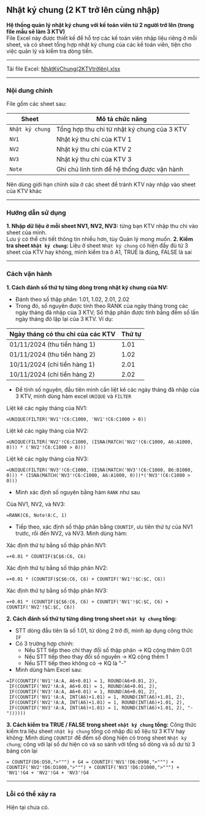 ## Nhật ký chung (2 KT trở lên cùng nhập)
**Hệ thống quản lý nhật ký chung với kế toán viên từ 2 người trở lên (trong file mẫu sẽ làm 3 KTV)**  
File Excel này được thiết kế để hỗ trợ các kế toán viên nhập liệu riêng ở mỗi sheet, và có sheet tổng hợp nhật ký chung của các kế toán viên, tiện cho việc quản lý và kiểm tra dòng tiền.  

---

Tải file Excel: [NhậtKýChung(2KTVtrởlên).xlsx](https://github.com/minhtu162/ExcelLab/raw/main/Uploads/Nhật%20ký%20chung%20(2%20KT%20trở%20lên%20cùng%20nhập).xlsx)

---

### Nội dung chính

File gồm các sheet sau:

| Sheet          | Mô tả chức năng                                  |
|----------------|--------------------------------------------------|
| `Nhật ký chung`| Tổng hợp thu chi từ nhật ký chung của 3 KTV      |
| `NV1`          | Nhật ký thu chi của KTV 1                        |
| `NV2`          | Nhật ký thu chi của KTV 2                        |
| `NV3`          | Nhật ký thu chi của KTV 3                        |
| `Note`         | Ghi chú linh tinh để hệ thống được vận hành      |

Nên dùng giới hạn chỉnh sửa ở các sheet để tránh KTV này nhập vào sheet của KTV khác

---

### Hướng dẫn sử dụng
**1. Nhập dữ liệu ở mỗi sheet NV1, NV2, NV3:** từng bạn KTV nhập thu chi vào sheet của mình.  
   Lưu ý có thể chi tiết thông tin nhiều hơn, tùy Quản lý mong muốn.
**2. Kiểm tra sheet `Nhật ký chung`:** Liệu ở sheet `Nhật ký chung` có hiện đầy đủ từ 3 sheet của KTV hay không, mình kiểm tra ô A1, TRUE là đúng, FALSE là sai

---

### Cách vận hành
**1. Cách đánh số thứ tự từng dòng trong nhật ký chung của NV:**
   - Đánh theo số thập phân: 1.01, 1.02, 2.01, 2.02
   - Trong đó, số nguyên được tính theo RANK của ngày tháng trong các ngày tháng đã nhập của 3 KTV; Số thập phân được tính bằng đếm số lần ngày tháng đó lặp lại của 3 KTV. Ví dụ:

| Ngày tháng có thu chi của các KTV  | Thứ tự    |
|------------------------------------|-----------|
| 01/11/2024 (thu tiền hàng 1)       | 1.01      |
| 01/11/2024 (thu tiền hàng 2)       | 1.02      |
| 10/11/2024 (chi tiền hàng 1)       | 2.01      |
| 10/11/2024 (chi tiền hàng 2)       | 2.02      |

   - Để tính số nguyên, đầu tiên mình cần liệt kê các ngày tháng đã nhập của 3 KTV, mình dùng hàm excel `UNIQUE` và `FILTER`    

Liệt kê các ngày tháng của NV1:
```Excel
=UNIQUE(FILTER('NV1'!C6:C1000, 'NV1'!C6:C1000 > 0))
```  
Liệt kê các ngày tháng của NV2:
```Excel
=UNIQUE(FILTER('NV2'!C6:C1000, (ISNA(MATCH('NV2'!C6:C1000, A6:A1000, 0))) * ('NV2'!C6:C1000 > 0)))
```  
Liệt kê các ngày tháng của NV3:
```Excel
=UNIQUE(FILTER('NV3'!C6:C1000, (ISNA(MATCH('NV3'!C6:C1000, B6:B1000, 0))) * (ISNA(MATCH('NV3'!C6:C1000, A6:A1000, 0)))*('NV3'!C6:C1000 > 0)))
```
   - Mình xác định số nguyên bằng hàm `RANK` như sau  

Của NV1, NV2, và NV3:
```Excel
=RANK(C6, Note!A:C, 1)
```  
   - Tiếp theo, xác định số thập phân bằng `COUNTIF`, ưu tiên thứ tự của NV1 trước, rồi đến NV2, và NV3. Mình dùng hàm:  

Xác định thứ tự bằng số thập phân NV1:
```Excel
=+0.01 * COUNTIF($C$6:C6, C6)
```  
Xác định thứ tự bằng số thập phân NV2:
```Excel
=+0.01 * (COUNTIF($C$6:C6, C6) + COUNTIF('NV1'!$C:$C, C6))
```  
Xác định thứ tự bằng số thập phân NV3:
```Excel
=+0.01 * (COUNTIF($C$6:C6, C6) + COUNTIF('NV1'!$C:$C, C6) + COUNTIF('NV2'!$C:$C, C6))
```  
**2. Cách đánh số thứ tự từng dòng trong sheet `nhật ký chung` tổng:**
- STT dòng đầu tiên là số 1.01, từ dòng 2 trở đi, mình áp dụng công thức `IF`
- Có 3 trường hợp chính:
  + Nếu STT tiếp theo chỉ thay đổi số thập phân -> KQ cộng thêm 0.01
  + Nếu STT tiếp theo thay đổi số nguyên -> KQ cộng thêm 1
  + Nếu STT tiếp theo không có -> KQ là "-"
- Mình dùng hàm Excel sau:  
```Excel
=IF(COUNTIF('NV1'!A:A, A6+0.01) = 1, ROUND(A6+0.01, 2),
 IF(COUNTIF('NV2'!A:A, A6+0.01) = 1, ROUND(A6+0.01, 2),
 IF(COUNTIF('NV3'!A:A, A6+0.01) = 1, ROUND(A6+0.01, 2),
 IF(COUNTIF('NV1'!A:A, INT(A6)+1.01) = 1, ROUND(INT(A6)+1.01, 2),
 IF(COUNTIF('NV2'!A:A, INT(A6)+1.01) = 1, ROUND(INT(A6)+1.01, 2),
 IF(COUNTIF('NV3'!A:A, INT(A6)+1.01) = 1, ROUND(INT(A6)+1.01, 2), "-"))))))
```  
**3. Cách kiểm tra TRUE / FALSE trong sheet `nhật ký chung` tổng:**
Công thức kiểm tra liệu sheet `nhật ký chung` tổng có nhập đủ số liệu từ 3 KTV hay không: Mình dùng `COUNTIF` để đếm số dòng hiện có trong sheet `Nhật ký chung`; cộng với lại số dư hiện có và so sánh với tổng số dòng và số dư từ 3 bảng còn lại
```Excel
= COUNTIF(D6:D50,">""") + G4 = COUNTIF('NV1'!D6:D998,">""") + COUNTIF('NV2'!D6:D1000,">""") + COUNTIF('NV3'!D6:D1000,">""") + 'NV1'!G4 + 'NV2'!G4 + 'NV3'!G4
```  

---

### Lỗi có thể xảy ra
Hiện tại chưa có.
